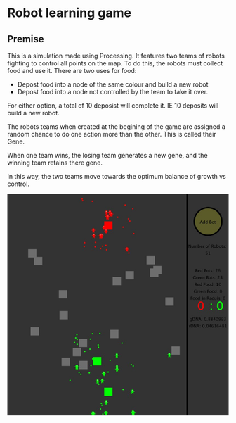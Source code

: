 # Robot learning game
## Premise

This is a simulation made using Processing. It features two teams of robots fighting to control all points on the map.
To do this, the robots must collect food and use it. There are two uses for food:
- Depost food into a node of the same colour and build a new robot
- Depost food into a node not controlled by the team to take it over.

For either option, a total of 10 deposist will complete it. IE 10 deposits will build a new robot. 

The robots teams when created at the begining of the game are assigned a random chance to do one action more than the other. This is called their Gene. 

When one team wins, the losing team generates a new gene, and the winning team retains there gene.

In this way, the two teams move towards the optimum balance of growth vs control.

![Screenshot of game](/robot1.jpg)
